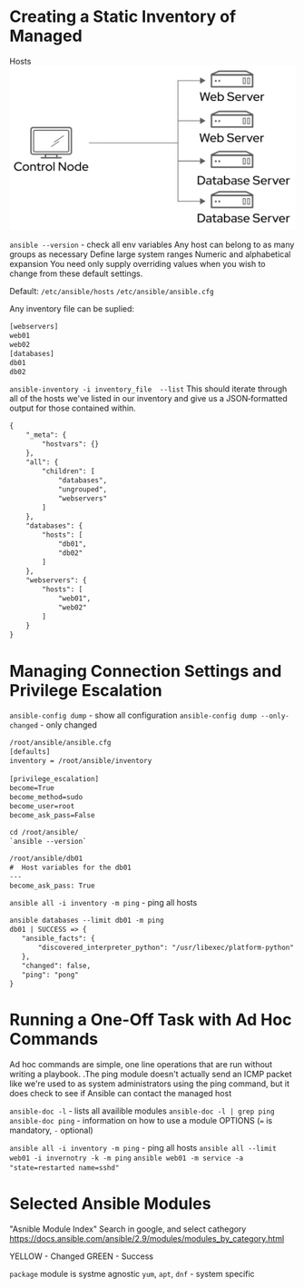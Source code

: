 # Creating a Static Inventory of Managed
Hosts
![5ae5e82cb0995ddfa218ed18e5f80211.png](../../_resources/5ae5e82cb0995ddfa218ed18e5f80211.png)

`ansible --version` - check all env variables 
Any host can belong to as many groups as necessary
Define large system ranges
Numeric and alphabetical expansion 
You need only supply overriding values when you wish to change from these default settings. 

Default: 
`/etc/ansible/hosts`
`/etc/ansible/ansible.cfg`

Any inventory file can be suplied:
```
[webservers]
web01
web02
[databases]
db01
db02
```

`ansible-inventory -i inventory_file  --list`
This should iterate through all of the hosts we've listed in our inventory and give us a JSON‑formatted output for those contained within.

```
{
    "_meta": {
        "hostvars": {}
    },
    "all": {
        "children": [
            "databases",
            "ungrouped",
            "webservers"
        ]
    },
    "databases": {
        "hosts": [
            "db01",
            "db02"
        ]
    },
    "webservers": {
        "hosts": [
            "web01",
            "web02"
        ]
    }
}
```
# Managing Connection Settings and Privilege Escalation

`ansible-config dump` - show all configuration
`ansible-config dump --only-changed` - only changed 

```
/root/ansible/ansible.cfg
[defaults]
inventory = /root/ansible/inventory

[privilege_escalation]
become=True
become_method=sudo
become_user=root
become_ask_pass=False
```

```
cd /root/ansible/  
`ansible --version`
```

```
/root/ansible/db01
#  Host variables for the db01
---
become_ask_pass: True
```

`ansible all -i inventory -m ping` - ping all hosts

 ```
ansible databases --limit db01 -m ping
db01 | SUCCESS => {
    "ansible_facts": {
        "discovered_interpreter_python": "/usr/libexec/platform-python"
    },
    "changed": false,
    "ping": "pong"
}
```

# Running a One-Off Task with Ad Hoc Commands
Ad hoc commands are simple, one line operations that are run without writing a playbook.
.The ping module doesn't actually send an ICMP packet like we're used to as system administrators using the ping command, but it does check to see if Ansible can contact the managed host


 `ansible-doc -l`  - lists all availible modules 
 `ansible-doc -l | grep ping`
 `ansible-doc ping` - information on how to use a module
 OPTIONS (`=` is mandatory, `-` optional)
 
 `ansible all -i inventory -m ping` - ping all hosts
 `ansible all --limit web01 -i invernotry -k -m ping` 
 `ansible web01 -m service -a "state=restarted name=sshd"`
 
 # Selected Ansible Modules
 "Asnible Module Index" Search in google, and select cathegory 
 https://docs.ansible.com/ansible/2.9/modules/modules_by_category.html
 
 YELLOW - Changed
 GREEN - Success
 
 `package` module is systme agnostic
 `yum`, `apt`,  `dnf` - system specific